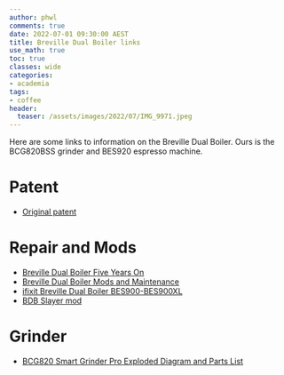 ```yaml
---
author: phwl
comments: true
date: 2022-07-01 09:30:00 AEST
title: Breville Dual Boiler links
use_math: true
toc: true
classes: wide
categories:
- academia
tags:
- coffee
header:
  teaser: /assets/images/2022/07/IMG_9971.jpeg
---
```


Here are some links to information on the Breville Dual Boiler. Ours is
the BCG820BSS grinder and BES920 espresso machine.

# Patent
* [Original patent](https://patents.google.com/patent/WO2012151629A1)

# Repair and Mods
* [Breville Dual Boiler Five Years  On](https://www.home-barista.com/espresso-machines/breville-dual-boiler-five-years-on-t45361.html)
* [Breville Dual Boiler Mods and Maintenance](https://www.home-barista.com/espresso-machines/breville-dual-boiler-mods-and-maintenance-t61421.html)
* [ifixit Breville Dual Boiler BES900-BES900XL](https://www.ifixit.com/Device/Breville_Dual_Boiler_BES900_-_BES900XL)
* [BDB Slayer mod](https://qporzk.github.io/BDB-Slayer)

# Grinder
* [BCG820 Smart Grinder Pro Exploded Diagram and Parts List](https://coffeepartswarehouse.com.au/breville-coffee-grinders-bcg820-c-64928_68645_118826.html)
